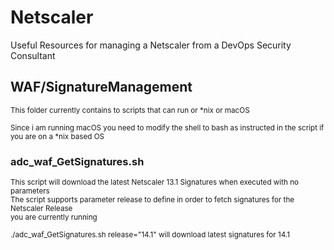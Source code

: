 # Netscaler
Useful Resources for managing a Netscaler from a DevOps Security Consultant


## WAF/SignatureManagement

<small>This folder currently contains to scripts that can run or *nix or macOS

Since i am running macOS you need to modify the shell to bash as instructed in the script if you are on a *nix based OS</small>

### adc_waf_GetSignatures.sh
<small>This script will download the latest Netscaler 13.1 Signatures when executed with no parameters  
The script supports parameter release to define in order to fetch signatures for the Netscaler Release   
you are currently running   

./adc_waf_GetSignatures.sh release="14.1" will download latest signatures for 14.1
</small>

